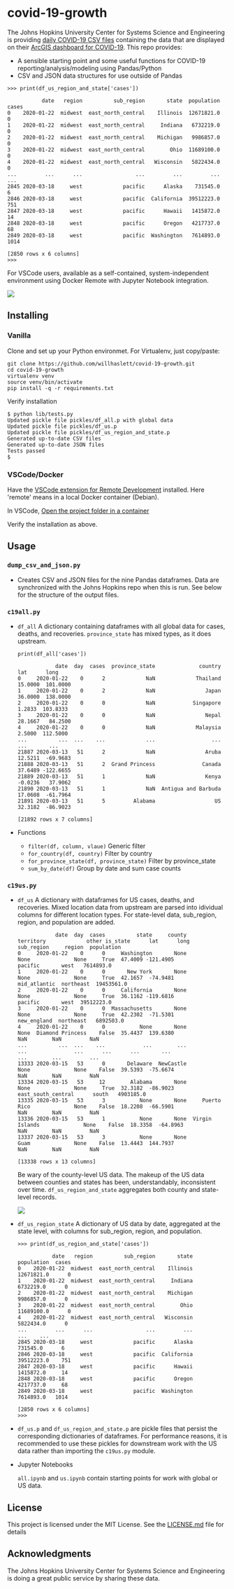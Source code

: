 # covid-19-growth

The Johns Hopkins University Center for Systems Science and Engineering is providing
[daily COVID-19 CSV files](https://github.com/CSSEGISandData/COVID-19) containing the data that are
displayed on their
[ArcGIS dashboard for COVID-19](https://gisanddata.maps.arcgis.com/apps/opsdashboard/index.html#/bda7594740fd40299423467b48e9ecf6).
This repo provides:
- A sensible starting point and some useful functions for COVID-19 reporting/analysis/modeling using
  Pandas/Python
- CSV and JSON data structures for use outside of Pandas


 ```
>>> print(df_us_region_and_state['cases'])

            date   region          sub_region       state  population  cases
0    2020-01-22  midwest  east_north_central    Illinois  12671821.0      0
1    2020-01-22  midwest  east_north_central     Indiana   6732219.0      0
2    2020-01-22  midwest  east_north_central    Michigan   9986857.0      0
3    2020-01-22  midwest  east_north_central        Ohio  11689100.0      0
4    2020-01-22  midwest  east_north_central   Wisconsin   5822434.0      0
...         ...      ...                 ...         ...         ...    ...
2845 2020-03-18     west             pacific      Alaska    731545.0      6
2846 2020-03-18     west             pacific  California  39512223.0    751
2847 2020-03-18     west             pacific      Hawaii   1415872.0     14
2848 2020-03-18     west             pacific      Oregon   4217737.0     68
2849 2020-03-18     west             pacific  Washington   7614893.0   1014

[2850 rows x 6 columns]
>>>  
```

For VSCode users, available as a self-contained, system-independent environment using Docker Remote with Jupyter Notebook integration.

![](.devcontainer/.ss.png)

## Installing
### Vanilla
Clone and set up your Python environmet. For Virtualenv, just copy/paste:
```
git clone https://github.com/willhaslett/covid-19-growth.git
cd covid-19-growth
virtualenv venv
source venv/bin/activate
pip install -q -r requirements.txt

```
Verify installation
```
$ python lib/tests.py
Updated pickle file pickles/df_all.p with global data
Updated pickle file pickles/df_us.p
Updated pickle file pickles/df_us_region_and_state.p
Generated up-to-date CSV files
Generated up-to-date JSON files
Tests passed
$
```

### VSCode/Docker
Have the [VSCode extension for Remote Development](https://marketplace.visualstudio.com/items?itemName=ms-vscode-remote.vscode-remote-extensionpack) installed. Here 'remote' means in a local Docker container (Debian).

In VSCode, [Open the project folder in a container](https://code.visualstudio.com/docs/remote/containers#_quick-start-open-an-existing-folder-in-a-container)

Verify the installation as above.

## Usage

### `dump_csv_and_json.py`
* Creates CSV and JSON files for the nine Pandas dataframes. Data are synchronized with the Johns Hopkins repo when this is run. See below for the structure of the output files.

### `c19all.py`
* `df_all` A dictionary containing dataframes with all global data for cases, deaths, and recoveries. `province_state` has mixed types, as it does upstream.
  ```
  print(df_all['cases'])

              date  day  cases  province_state              country      lat      long
  0     2020-01-22    0      2             NaN             Thailand  15.0000  101.0000
  1     2020-01-22    0      2             NaN                Japan  36.0000  138.0000
  2     2020-01-22    0      0             NaN            Singapore   1.2833  103.8333
  3     2020-01-22    0      0             NaN                Nepal  28.1667   84.2500
  4     2020-01-22    0      0             NaN             Malaysia   2.5000  112.5000
  ...          ...  ...    ...             ...                  ...      ...       ...
  21887 2020-03-13   51      2             NaN                Aruba  12.5211  -69.9683
  21888 2020-03-13   51      2  Grand Princess               Canada  37.6489 -122.6655
  21889 2020-03-13   51      1             NaN                Kenya  -0.0236   37.9062
  21890 2020-03-13   51      1             NaN  Antigua and Barbuda  17.0608  -61.7964
  21891 2020-03-13   51      5         Alabama                   US  32.3182  -86.9023
  
  [21892 rows x 7 columns] 
  ```

* Functions
  - `filter(df, column, vlaue)` Generic filter
  - `for_country(df, country)` Filter by country
  - `for_province_state(df, province_state)` Filter by province_state
  - `sum_by_date(df)` Group by date and sum case counts 

### `c19us.py`
* `df_us` A dictionary with dataframes for US cases, deaths, and recoveries. Mixed location data
from upstream are parsed into idividual columns for different location types. For state-level data,
sub_region, region, and population are added.
  ```
              date  day  cases          state     county       territory             other is_state      lat      long          sub_region     region  population
  0     2020-01-22    0      0     Washington       None            None              None     True  47.4009 -121.4905             pacific       west   7614893.0
  1     2020-01-22    0      0       New York       None            None              None     True  42.1657  -74.9481        mid_atlantic  northeast  19453561.0
  2     2020-01-22    0      0     California       None            None              None     True  36.1162 -119.6816             pacific       west  39512223.0
  3     2020-01-22    0      0  Massachusetts       None            None              None     True  42.2302  -71.5301         new_england  northeast   6892503.0
  4     2020-01-22    0      0           None       None            None  Diamond Princess    False  35.4437  139.6380                 NaN        NaN         NaN
  ...          ...  ...    ...            ...        ...             ...               ...      ...      ...       ...                 ...        ...         ...
  13333 2020-03-15   53      0       Delaware  NewCastle            None              None    False  39.5393  -75.6674                 NaN        NaN         NaN
  13334 2020-03-15   53     12        Alabama       None            None              None     True  32.3182  -86.9023  east_south_central      south   4903185.0
  13335 2020-03-15   53      3           None       None     Puerto Rico              None    False  18.2208  -66.5901                 NaN        NaN         NaN
  13336 2020-03-15   53      1           None       None  Virgin Islands              None    False  18.3358  -64.8963                 NaN        NaN         NaN
  13337 2020-03-15   53      3           None       None            Guam              None    False  13.4443  144.7937                 NaN        NaN         NaN

  [13338 rows x 13 columns]
  ```
  Be wary of the county-level US data. The makeup of the US data between counties and states has been, understandably, inconsistent over time. `df_us_region_and_state` aggregates both county and state-level records.

  ![](.devcontainer/.us_cases.png)
  

* `df_us_region_state` A dictionary of US data by date, aggregated at the state level, with columns for sub_region, region, and population.
  ```
  >>> print(df_us_region_and_state['cases'])

             date   region          sub_region       state  population  cases
  0    2020-01-22  midwest  east_north_central    Illinois  12671821.0      0
  1    2020-01-22  midwest  east_north_central     Indiana   6732219.0      0
  2    2020-01-22  midwest  east_north_central    Michigan   9986857.0      0
  3    2020-01-22  midwest  east_north_central        Ohio  11689100.0      0
  4    2020-01-22  midwest  east_north_central   Wisconsin   5822434.0      0
  ...         ...      ...                 ...         ...         ...    ...
  2845 2020-03-18     west             pacific      Alaska    731545.0      6
  2846 2020-03-18     west             pacific  California  39512223.0    751
  2847 2020-03-18     west             pacific      Hawaii   1415872.0     14
  2848 2020-03-18     west             pacific      Oregon   4217737.0     68
  2849 2020-03-18     west             pacific  Washington   7614893.0   1014

  [2850 rows x 6 columns]
  >>>
  ```

* `df_us.p` and `df_us_region_and_state.p` are pickle files that persist the corresponding dictionaries of dataframes. For performance reasons, it is recommended to use these pickles for downstream work with the US data rather than importing the `c19us.py` module.

* Jupyter Notebooks
  
  `all.ipynb` and `us.ipynb` contain starting points for work with global or US data.

## License

This project is licensed under the MIT License. See the [LICENSE.md](LICENSE.md) file for details

## Acknowledgments

The Johns Hopkins University Center for Systems Science and Engineering is doing a great public service by sharing these data.
